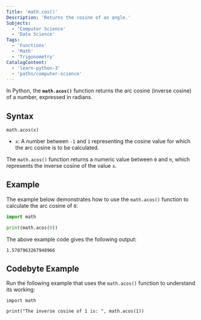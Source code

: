 ```yaml
---
Title: 'math.cos()'
Description: 'Returns the cosine of an angle.'
Subjects:
  - 'Computer Science'
  - 'Data Science'
Tags:
  - 'Functions'
  - 'Math'
  - 'Trigonometry'
CatalogContent:
  - 'learn-python-3'
  - 'paths/computer-science'
---
```


In Python, the **`math.acos()`** function returns the arc cosine (inverse cosine) of a number, expressed in radians.

## Syntax

```pseudo
math.acos(x)
```

- `x`: A number between `-1` and `1` representing the cosine value for which the arc cosine is to be calculated.

The `math.acos()` function returns a numeric value between `0` and `π`, which represents the inverse cosine of the value `x`.

## Example

The example below demonstrates how to use the `math.acos()` function to calculate the arc cosine of `0`:

```py
import math

print(math.acos(0))
```

The above example code gives the following output:

```shell
1.5707963267948966
```

## Codebyte Example

Run the following example that uses the `math.acos()` function to understand its working:

```codebyte/python
import math

print("The inverse cosine of 1 is: ", math.acos(1))
```
